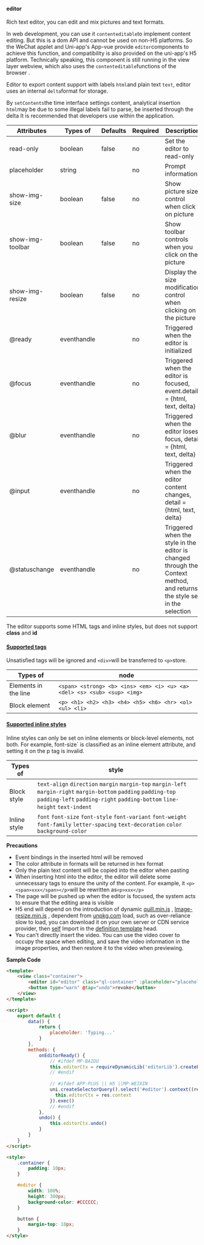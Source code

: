 

#### editor

Rich text editor, you can edit and mix pictures and text formats.

In web development, you can use it `contenteditable`to implement content editing. But this is a dom API and cannot be used on non-H5 platforms. So the WeChat applet and Uni-app's App-vue provide `editor`components to achieve this function, and compatibility is also provided on the uni-app's H5 platform. Technically speaking, this component is still running in the view layer webview, which also uses the `contenteditable`functions of the browser .

Editor to export content support with labels `html`and plain text `text`, editor uses an internal `delta`format for storage.

By `setContents`the time interface settings content, analytical insertion `html`may be due to some illegal labels fail to parse, be inserted through the delta It is recommended that developers use within the application.

| Attributes       | Types of    | Defaults | Required | Description                                                  |
| ---------------- | ----------- | -------- | -------- | ------------------------------------------------------------ |
| read-only        | boolean     | false    | no       | Set the editor to read-only                                  |
| placeholder      | string      |          | no       | Prompt information                                           |
| show-img-size    | boolean     | false    | no       | Show picture size control when click on picture              |
| show-img-toolbar | boolean     | false    | no       | Show toolbar controls when you click on the picture          |
| show-img-resize  | boolean     | false    | no       | Display the size modification control when clicking on the picture |
| @ready           | eventhandle |          | no       | Triggered when the editor is initialized                     |
| @focus           | eventhandle |          | no       | Triggered when the editor is focused, event.detail = {html, text, delta} |
| @blur            | eventhandle |          | no       | Triggered when the editor loses focus, detail = {html, text, delta} |
| @input           | eventhandle |          | no       | Triggered when the editor content changes, detail = {html, text, delta} |
| @statuschange    | eventhandle |          | no       | Triggered when the style in the editor is changed through the Context method, and returns the style set in the selection |

The editor supports some HTML tags and inline styles, but does not support **class** and **id**

#### [Supported tags](https://uniapp.dcloud.io/component/editor?id=支持的标签)

Unsatisfied tags will be ignored and `<div>`will be transferred to `<p>`store.

| Types of             | node                                                         |
| -------------------- | ------------------------------------------------------------ |
| Elements in the line | `<span> <strong> <b> <ins> <em> <i> <u> <a> <del> <s> <sub> <sup> <img>` |
| Block element        | `<p> <h1> <h2> <h3> <h4> <h5> <h6> <hr> <ol> <ul> <li>`      |

#### [Supported inline styles](https://uniapp.dcloud.io/component/editor?id=支持的内连样式)

Inline styles can only be set on inline elements or block-level elements, not both. For example, font-size` is classified as an inline element attribute, and setting it on the p tag is invalid.

| Types of     | style                                                        |
| ------------ | ------------------------------------------------------------ |
| Block style  | `text-align` `direction` `margin` `margin-top` `margin-left` `margin-right` `margin-bottom` `padding` `padding-top` `padding-left` `padding-right` `padding-bottom` `line-height` `text-indent` |
| Inline style | `font` `font-size` `font-style` `font-variant` `font-weight` `font-family` `letter-spacing` `text-decoration` `color` `background-color` |

**Precautions**

- Event bindings in the inserted html will be removed
- The color attribute in formats will be returned in hex format
- Only the plain text content will be copied into the editor when pasting
- When inserting html into the editor, the editor will delete some unnecessary tags to ensure the unity of the content. For example, it `<p><span>xxx</span></p>`will be rewritten as`<p>xxx</p>`
- The page will be pushed up when the editor is focused, the system acts to ensure that the editing area is visible
- H5 end will depend on the introduction of dynamic [quill.min.js](https://unpkg.com/quill@1.3.7/dist/quill.min.js) , [Image-resize.min.js](https://unpkg.com/quill-image-resize-mp@3.0.1/image-resize.min.js) , dependent from [unpkg.com](https://unpkg.com/) load, such as over-reliance slow to load, you can download it on your own server or CDN service provider, then [self](https://uniapp.dcloud.io/collocation/manifest?id=h5-template) Import in the [definition template](https://uniapp.dcloud.io/collocation/manifest?id=h5-template) head.
- You can’t directly insert the video. You can use the video cover to occupy the space when editing, and save the video information in the image properties, and then restore it to the video when previewing.

**Sample Code**

```html
<template>
	<view class="container">
		<editor id="editor" class="ql-container" :placeholder="placeholder" @ready="onEditorReady"></editor>
		<button type="warn" @tap="undo">revoke</button>
	</view>
</template>

<script>
	export default {
		data() {
			return {
				placeholder: 'Typing...'
			}
		},
		methods: {
			onEditorReady() {
			    // #ifdef MP-BAIDU
			    this.editorCtx = requireDynamicLib('editorLib').createEditorContext('editorId');
			    // #endif
			    
			    // #ifdef APP-PLUS || H5 ||MP-WEIXIN
			    uni.createSelectorQuery().select('#editor').context((res) => {
			      this.editorCtx = res.context
			    }).exec()
			    // #endif
			},
			undo() {
				this.editorCtx.undo()
			}
		}
	}
</script>

<style>
	.container {
		padding: 10px;
	}

	#editor {
		width: 100%;
		height: 300px;
		background-color: #CCCCCC;
	}

	button {
		margin-top: 10px;
	}
</style>
```
